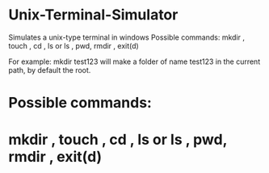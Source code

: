 # Unix-Terminal-Simulator
Simulates a unix-type terminal in windows
Possible commands: mkdir <filename>, touch <filename>, cd <path>, ls or ls <path>, pwd, rmdir <path>, exit(d)
 
For example: mkdir test123 will make a folder of name test123 in the current path, by default the root.

# Possible commands:
# mkdir <filename>, touch <filename>, cd <path>, ls or ls <path>, pwd, rmdir <path>, exit(d)
